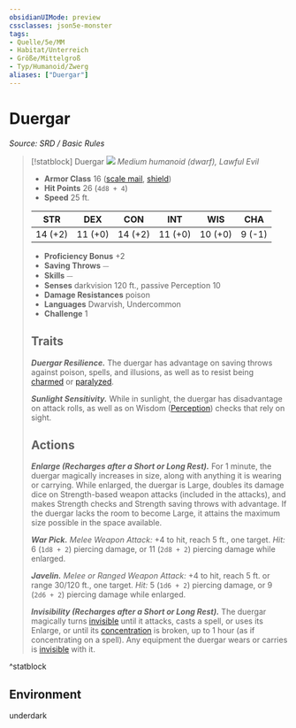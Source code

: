 ```yaml
---
obsidianUIMode: preview
cssclasses: json5e-monster
tags:
- Quelle/5e/MM
- Habitat/Unterreich
- Größe/Mittelgroß
- Typ/Humanoid/Zwerg
aliases: ["Duergar"]
---
```

# Duergar
*Source: SRD / Basic Rules*  

> [!statblock] Duergar
> ![](compendium/bestiary/humanoid/token/duergar.png#token)
> *Medium humanoid (dwarf), Lawful Evil*
> 
> - **Armor Class** 16  ([scale mail](compendium/items/scale-mail.md), [shield](compendium/items/shield.md))
> - **Hit Points** 26 (`4d8 + 4`)
> - **Speed** 25 ft.
> 
> |STR|DEX|CON|INT|WIS|CHA|
> |:---:|:---:|:---:|:---:|:---:|:---:|
> |14 (+2)|11 (+0)|14 (+2)|11 (+0)|10 (+0)| 9 (-1)|
> 
> - **Proficiency Bonus** +2
> - **Saving Throws** ⏤
> - **Skills** ⏤
> - **Senses** darkvision 120 ft., passive Perception 10
> - **Damage Resistances** poison
> - **Languages** Dwarvish, Undercommon
> - **Challenge** 1
> 
> ## Traits
> 
> ***Duergar Resilience.*** The duergar has advantage on saving throws against poison, spells, and illusions, as well as to resist being [charmed](rules/conditions.md#charmed) or [paralyzed](rules/conditions.md#paralyzed).
> 
> ***Sunlight Sensitivity.*** While in sunlight, the duergar has disadvantage on attack rolls, as well as on Wisdom ([Perception](rules/skills.md#Perception)) checks that rely on sight.
> 
> ## Actions
> 
> ***Enlarge (Recharges after a Short or Long Rest).*** For 1 minute, the duergar magically increases in size, along with anything it is wearing or carrying. While enlarged, the duergar is Large, doubles its damage dice on Strength-based weapon attacks (included in the attacks), and makes Strength checks and Strength saving throws with advantage. If the duergar lacks the room to become Large, it attains the maximum size possible in the space available.
> 
> ***War Pick.*** *Melee Weapon Attack:* +4 to hit, reach 5 ft., one target. *Hit:* 6 (`1d8 + 2`) piercing damage, or 11 (`2d8 + 2`) piercing damage while enlarged.
> 
> ***Javelin.*** *Melee or Ranged Weapon Attack:* +4 to hit, reach 5 ft. or range 30/120 ft., one target. *Hit:* 5 (`1d6 + 2`) piercing damage, or 9 (`2d6 + 2`) piercing damage while enlarged.
> 
> ***Invisibility (Recharges after a Short or Long Rest).*** The duergar magically turns [invisible](rules/conditions.md#invisible) until it attacks, casts a spell, or uses its Enlarge, or until its [concentration](rules/conditions.md#concentration) is broken, up to 1 hour (as if concentrating on a spell). Any equipment the duergar wears or carries is [invisible](rules/conditions.md#invisible) with it.

^statblock

## Environment

underdark